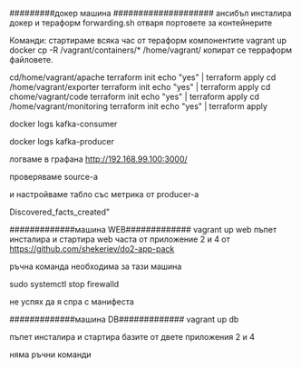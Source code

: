 #########докер машина #################### 
ансибъл инсталира докер и тераформ
forwarding.sh отваря портовете за контейнерите

Команди:
стартираме всяка час от тераформ компонентите
vagrant up docker 
cp -R /vagrant/containers/* /home/vagrant/ копират се терраформ файловете.

cd/home/vagrant/apache
terraform init
echo "yes" | terraform apply
cd /home/vagrant/exporter
terraform init
echo "yes" | terraform apply
cd chome/vagrant/code
terraform init
echo "yes" | terraform apply
cd /home/vagrant/monitoring
terraform init
echo "yes" | terraform apply

docker logs kafka-consumer

docker logs kafka-producer

логваме в графана http://192.168.99.100:3000/

проверяваме source-a

и настройваме табло със метрика от producer-а

Discovered_facts_created"



#############машина WEB#############
vagrant up web 
пъпет инсталира и стартира web часта от приложение 2 и 4 от https://github.com/shekeriev/do2-app-pack

ръчна команда необходима за тази машина 

sudo systemctl stop firewalld

не успях да я спра с манифеста

#############машина DB#############
vagrant up db

пъпет инсталира и стартира базите от двете приложения 2 и 4

няма ръчни команди


 